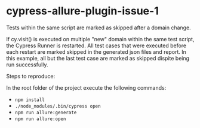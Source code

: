 # cypress-allure-plugin-issue-1
Tests within the same script are marked as skipped after a domain change.

If cy.visit() is executed on multiple "new" domain within the same test script, the Cypress Runner is restarted.
All test cases that were executed before each restart are marked skipped in the generated json files and report.
In this example, all but the last test case are marked as skipped dispite being run successfully.

Steps to reproduce:

In the root folder of the project execute the following commands:
- ```npm install```
- ```./node_modules/.bin/cypress open```
- ```npm run allure:generate```
- ```npm run allure:open```